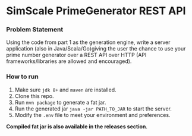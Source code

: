 # SimScale PrimeGenerator REST API

### Problem Statement

Using the code from part 1 as the generation engine, write a server application (also in Java/Scala/Go)giving the user the chance to use your prime number generator over a REST API over HTTP (API frameworks/libraries are allowed and encouraged).

### How to run

1. Make sure `jdk 8+` and `maven` are installed.
2. Clone this repo.
3. Run `mvn package` to generate a fat jar.
4. Run the generated jar `java -jar PATH_TO_JAR` to start the server.
5. Modify the `.env` file to meet your environment and preferences.

**Compiled fat jar is also available in the releases section**.
